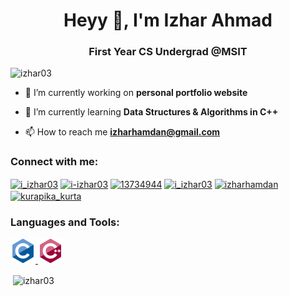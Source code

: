 <h1 align="center">Heyy 👋, I'm Izhar Ahmad</h1>
<h3 align="center">First Year CS Undergrad @MSIT</h3>

<p align="left"> <img src="https://komarev.com/ghpvc/?username=izhar03&label=Profile%20views&color=0e75b6&style=flat" alt="izhar03" /> </p>

- 🔭 I’m currently working on **personal portfolio website**

- 🌱 I’m currently learning **Data Structures & Algorithms in C++**

- 📫 How to reach me **izharhamdan@gmail.com**

<h3 align="left">Connect with me:</h3>
<p align="left">
<a href="https://twitter.com/i_izhar03" target="blank"><img align="center" src="https://raw.githubusercontent.com/rahuldkjain/github-profile-readme-generator/master/src/images/icons/Social/twitter.svg" alt="i_izhar03" height="30" width="40" /></a>
<a href="https://linkedin.com/in/i-izhar03" target="blank"><img align="center" src="https://raw.githubusercontent.com/rahuldkjain/github-profile-readme-generator/master/src/images/icons/Social/linked-in-alt.svg" alt="i-izhar03" height="30" width="40" /></a>
<a href="https://stackoverflow.com/users/13734944" target="blank"><img align="center" src="https://raw.githubusercontent.com/rahuldkjain/github-profile-readme-generator/master/src/images/icons/Social/stack-overflow.svg" alt="13734944" height="30" width="40" /></a>
<a href="https://instagram.com/i_izhar03" target="blank"><img align="center" src="https://raw.githubusercontent.com/rahuldkjain/github-profile-readme-generator/master/src/images/icons/Social/instagram.svg" alt="i_izhar03" height="30" width="40" /></a>
<a href="https://www.hackerrank.com/izharhamdan" target="blank"><img align="center" src="https://raw.githubusercontent.com/rahuldkjain/github-profile-readme-generator/master/src/images/icons/Social/hackerrank.svg" alt="izharhamdan" height="30" width="40" /></a>
<a href="https://codeforces.com/profile/kurapika_kurta" target="blank"><img align="center" src="https://raw.githubusercontent.com/rahuldkjain/github-profile-readme-generator/master/src/images/icons/Social/codeforces.svg" alt="kurapika_kurta" height="30" width="40" /></a>
</p>

<h3 align="left">Languages and Tools:</h3>
<p align="left"> <a href="https://www.cprogramming.com/" target="_blank" rel="noreferrer"> <img src="https://raw.githubusercontent.com/devicons/devicon/master/icons/c/c-original.svg" alt="c" width="40" height="40"/> </a> <a href="https://www.w3schools.com/cpp/" target="_blank" rel="noreferrer"> <img src="https://raw.githubusercontent.com/devicons/devicon/master/icons/cplusplus/cplusplus-original.svg" alt="cplusplus" width="40" height="40"/> </a> </p>

<p>&nbsp;<img align="center" src="https://github-readme-stats.vercel.app/api?username=izhar03&show_icons=true&locale=en" alt="izhar03" /></p>
